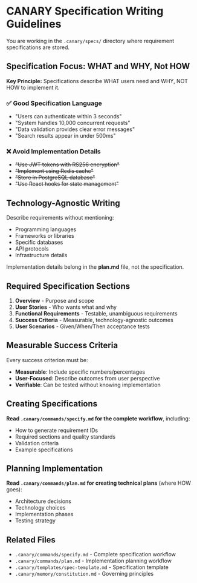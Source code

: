 <!-- CANARY: REQ=CBIN-148; FEATURE="InstructionTemplates"; ASPECT=Docs; STATUS=BENCHED; TEST=TestCopilotInstructionTemplateValidity; BENCH=BenchmarkCreateCopilotInstructions; UPDATED=2025-10-19 -->

# CANARY Specification Writing Guidelines

You are working in the `.canary/specs/` directory where requirement specifications are stored.

## Specification Focus: WHAT and WHY, Not HOW

**Key Principle:** Specifications describe WHAT users need and WHY, NOT HOW to implement it.

### ✅ Good Specification Language

- "Users can authenticate within 3 seconds"
- "System handles 10,000 concurrent requests"
- "Data validation provides clear error messages"
- "Search results appear in under 500ms"

### ❌ Avoid Implementation Details

- ~~"Use JWT tokens with RS256 encryption"~~
- ~~"Implement using Redis cache"~~
- ~~"Store in PostgreSQL database"~~
- ~~"Use React hooks for state management"~~

## Technology-Agnostic Writing

Describe requirements without mentioning:
- Programming languages
- Frameworks or libraries
- Specific databases
- API protocols
- Infrastructure details

Implementation details belong in the **plan.md** file, not the specification.

## Required Specification Sections

1. **Overview** - Purpose and scope
2. **User Stories** - Who wants what and why
3. **Functional Requirements** - Testable, unambiguous requirements
4. **Success Criteria** - Measurable, technology-agnostic outcomes
5. **User Scenarios** - Given/When/Then acceptance tests

## Measurable Success Criteria

Every success criterion must be:
- **Measurable**: Include specific numbers/percentages
- **User-Focused**: Describe outcomes from user perspective
- **Verifiable**: Can be tested without knowing implementation

## Creating Specifications

**Read `.canary/commands/specify.md` for the complete workflow**, including:
- How to generate requirement IDs
- Required sections and quality standards
- Validation criteria
- Example specifications

## Planning Implementation

**Read `.canary/commands/plan.md` for creating technical plans** (where HOW goes):
- Architecture decisions
- Technology choices
- Implementation phases
- Testing strategy

## Related Files

- `.canary/commands/specify.md` - Complete specification workflow
- `.canary/commands/plan.md` - Implementation planning workflow
- `.canary/templates/spec-template.md` - Specification template
- `.canary/memory/constitution.md` - Governing principles
